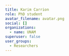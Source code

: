 ```yaml
---
title: Karim Carrion
role: PhD student
avatar_filename: avatar.png
social: []
organizations:
  - name: UNAM
superuser: false
user_groups:
  - Researchers
---
```

